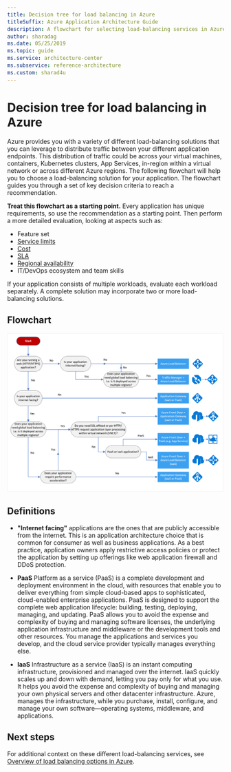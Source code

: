 ```yaml
---
title: Decision tree for load balancing in Azure
titleSuffix: Azure Application Architecture Guide
description: A flowchart for selecting load-balancing services in Azure.
author: sharadag
ms.date: 05/25/2019
ms.topic: guide
ms.service: architecture-center
ms.subservice: reference-architecture
ms.custom: sharad4u
---
```


# Decision tree for load balancing in Azure

Azure provides you with a variety of different load-balancing solutions that you can leverage to distribute traffic between your different application endpoints. This distribution of traffic could be across your virtual machines, containers, Kubernetes clusters, App Services, in-region within a virtual network or across different Azure regions. The following flowchart will help you to choose a load-balancing solution for your application. The flowchart guides you through a set of key decision criteria to reach a recommendation.

**Treat this flowchart as a starting point.** Every application has unique requirements, so use the recommendation as a starting point. Then perform a more detailed evaluation, looking at aspects such as:

- Feature set
- [Service limits](/azure/azure-subscription-service-limits)
- [Cost](https://azure.microsoft.com/pricing/)
- [SLA](https://azure.microsoft.com/support/legal/sla/)
- [Regional availability](https://azure.microsoft.com/global-infrastructure/services/)
- IT/DevOps ecosystem and team skills

If your application consists of multiple workloads, evaluate each workload separately. A complete solution may incorporate two or more load-balancing solutions.

## Flowchart

![Decision tree for load balancing in Azure](../images/load-balancing-decision-tree.png)

## Definitions

- **"Internet facing"** applications are the ones that are publicly accessible from the internet. This is an application architecture choice that is common for consumer as well as business applications. As a best practice, application owners apply restrictive access policies or protect the application by setting up offerings like web application firewall and DDoS protection. 

- **PaaS** Platform as a service (PaaS) is a complete development and deployment environment in the cloud, with resources that enable you to deliver everything from simple cloud-based apps to sophisticated, cloud-enabled enterprise applications. PaaS is designed to support the complete web application lifecycle: building, testing, deploying, managing, and updating. PaaS allows you to avoid the expense and complexity of buying and managing software licenses, the underlying application infrastructure and middleware or the development tools and other resources. You manage the applications and services you develop, and the cloud service provider typically manages everything else.

- **IaaS** Infrastructure as a service (IaaS) is an instant computing infrastructure, provisioned and managed over the internet. IaaS quickly scales up and down with demand, letting you pay only for what you use. It helps you avoid the expense and complexity of buying and managing your own physical servers and other datacenter infrastructure. Azure, manages the infrastructure, while you purchase, install, configure, and manage your own software—operating systems, middleware, and applications.


## Next steps

For additional context on these different load-balancing services, see [Overview of load balancing options in Azure](./load-balancing-overview.md).
